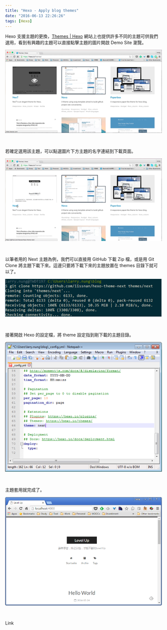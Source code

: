 ```yaml
---
title: "Hexo - Apply blog themes"
date: "2016-06-13 22:26:26"
tags: [Hexo]
---
```



Hexo 支援主題的更換，[Themes | Hexo](https://hexo.io/themes/) 網站上也提供許多不同的主題可供我們選用，看到有興趣的主題可以直接點擊主題的圖片開啟 Demo Site 瀏覽。    

<!-- More -->

![1.png](1.png)

<br/>


若確定選用該主題，可以點選圖片下方主題的名字連結到下載頁面。  

![2.png](2.png)

<br/>


以筆者用的 Next 主題為例，我們可以直接用 GitHub 下載 Zip 檔，或是用 Git Clone 將主題下載下來。這邊只要將下載下來的主題放置在 themes 目錄下就可以了。    

![3.png](3.png)

<br/>


接著開啟 Hexo 的設定檔，將 theme 設定指到剛下載的主題目錄。  

![4.png](4.png)

<br/>


主題套用就完成了。  

![5.png](5.png)

<br/>


Link
